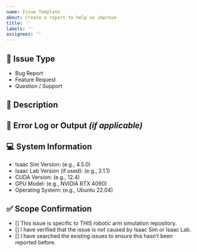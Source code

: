 ```yaml
---
name: Issue Template
about: Create a report to help us improve
title: ''
labels: ''
assignees: ''
---
```

<!--
Thank you for taking the time to contribute! Please complete ALL sections below to help us in accurately assessing and addressing the issue.
-->

## 📌 Issue Type
<!--
Delete those not concerned.
-->

- Bug Report
- Feature Request
- Question / Support

## 📝 Description
<!--
Clearly describe the problem, feature idea, or question. Be concise but specific.

Example:
- Bug: What happened? What did you expect?
- Feature: What do you want added or changed? Why?
- Question: What are you trying to understand or achieve?
-->

## 📄 Error Log or Output _(if applicable)_
<!--
Paste full error log, stack trace, or terminal output here. For feature requests or questions, you can leave this blank.
-->

## 💻 System Information
<!--
Please fill in your system configuration:
-->

- Isaac Sim Version: (e.g., 4.5.0)
- Isaac Lab Version (if used): (e.g., 2.1.1)
- CUDA Version: (e.g., 12.4)
- GPU Model: (e.g., NVIDIA RTX 4090)
- Operating System: (e.g., Ubuntu 22.04)

## ✅ Scope Confirmation
<!--
Please confirm the following by changing to [x]
-->

- [] This issue is specific to THIS robotic arm simulation repository.
- [] I have verified that the issue is not caused by Isaac Sim or Isaac Lab.
- [] I have searched the existing issues to ensure this hasn’t been reported before.

<!--
📚 Before filing your issue, please review these to ensure it's not a general Isaac Sim or Isaac Lab issue:

- Isaac Sim FAQ: https://docs.isaacsim.omniverse.nvidia.com/latest/overview/faq_index.html
- Isaac Sim Known Issues: https://docs.isaacsim.omniverse.nvidia.com/latest/overview/known_issues.html
- Isaac Lab GitHub Issues: https://github.com/isaac-sim/IsaacLab/issues
- Isaac Sim GitHub Issues: https://github.com/isaac-sim/IsaacSim/issues
-->
